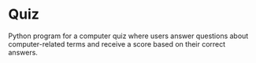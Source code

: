 # Quiz
Python program for a computer quiz where users answer questions about computer-related terms and receive a score based on their correct answers.
